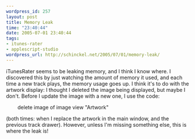 ```yaml
--- 
wordpress_id: 257
layout: post
title: Memory Leak
time: "23:40:44"
date: 2005-07-01 23:40:44
tags: 
- itunes-rater
- applescript-studio
wordpress_url: http://schinckel.net/2005/07/01/memory-leak/
---
```

iTunesRater seems to be leaking memory, and I think I know where. I discovered this by just watching the amount of memory it used, and each time a new track plays, the memory usage goes up. I think it's to do with the artwork display: I thought I deleted the image being displayed, but maybe I don't. Before I update the image with a new one, I use the code: 

        delete image of image view "Artwork"

(both times: when I replace the artwork in the main window, and the previous track drawer). However, unless I'm missing something else, this is where the leak is! 

